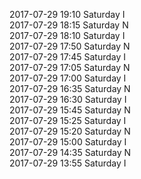 2017-07-29 19:10 Saturday  I  
2017-07-29 18:15 Saturday  N  
2017-07-29 18:10 Saturday  I  
2017-07-29 17:50 Saturday  N  
2017-07-29 17:45 Saturday  I  
2017-07-29 17:05 Saturday  N  
2017-07-29 17:00 Saturday  I  
2017-07-29 16:35 Saturday  N  
2017-07-29 16:30 Saturday  I  
2017-07-29 15:45 Saturday  N  
2017-07-29 15:25 Saturday  I  
2017-07-29 15:20 Saturday  N  
2017-07-29 15:00 Saturday  I  
2017-07-29 14:35 Saturday  N  
2017-07-29 13:55 Saturday  I  

